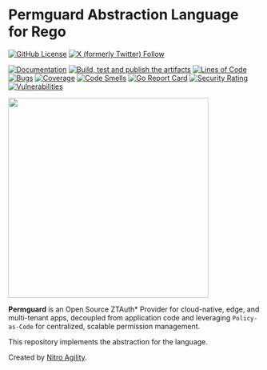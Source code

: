 # Permguard Abstraction Language for Rego

[![GitHub License](https://img.shields.io/github/license/permguard/permguard-ztauthstar-cedar)](https://github.com/permguard/permguard-ztauthstar-cedar?tab=Apache-2.0-1-ov-file#readme)
[![X (formerly Twitter) Follow](https://img.shields.io/twitter/follow/permguard)](https://x.com/intent/follow?original_referer=https%3A%2F%2Fdeveloper.x.com%2F&ref_src=twsrc%5Etfw%7Ctwcamp%5Ebuttonembed%7Ctwterm%5Efollow%7Ctwgr%5ETwitterDev&screen_name=Permguard)

[![Documentation](https://img.shields.io/website?label=Docs&url=https%3A%2F%2Fwww.permguard.com%2F)](https://www.permguard.com/)
[![Build, test and publish the artifacts](https://github.com/permguard/permguard-ztauthstar-cedar/actions/workflows/permguard-ztauthstar-cedar-ci.yml/badge.svg)](https://github.com/permguard/permguard-ztauthstar-cedar/actions/workflows/permguard-ztauthstar-cedar-ci.yml)
[![Lines of Code](https://sonarcloud.io/api/project_badges/measure?project=permguard_permguard-ztauthstar&metric=ncloc)](https://sonarcloud.io/summary/new_code?id=permguard_permguard-ztauthstar)
[![Bugs](https://sonarcloud.io/api/project_badges/measure?project=permguard_permguard-ztauthstar&metric=bugs)](https://sonarcloud.io/summary/new_code?id=permguard_permguard-ztauthstar)
[![Coverage](https://sonarcloud.io/api/project_badges/measure?project=permguard_permguard-ztauthstar&metric=coverage)](https://sonarcloud.io/summary/new_code?id=permguard_permguard-ztauthstar)
[![Code Smells](https://sonarcloud.io/api/project_badges/measure?project=permguard_permguard-ztauthstar&metric=code_smells)](https://sonarcloud.io/summary/new_code?id=permguard_permguard-ztauthstar)
[![Go Report Card](https://goreportcard.com/badge/github.com/permguard/permguard-ztauthstar-cedar)](https://goreportcard.com/report/github.com/permguard/permguard-ztauthstar-cedar)
[![Security Rating](https://sonarcloud.io/api/project_badges/measure?project=permguard_permguard-ztauthstar&metric=security_rating)](https://sonarcloud.io/summary/new_code?id=permguard_permguard-ztauthstar)
[![Vulnerabilities](https://sonarcloud.io/api/project_badges/measure?project=permguard_permguard-ztauthstar&metric=vulnerabilities)](https://sonarcloud.io/summary/new_code?id=permguard_permguard-ztauthstar)

<p align="left">
  <img src="https://raw.githubusercontent.com/permguard/permguard-assets/main/pink-txt//1line.svg" class="center" width="400px" height="auto"/>
</p>

**Permguard** is an Open Source ZTAuth* Provider for cloud-native, edge, and multi-tenant apps, decoupled from application code and leveraging `Policy-as-Code` for centralized, scalable permission management.

This repository implements the abstraction for the language.

Created by [Nitro Agility](https://www.nitroagility.com/).
